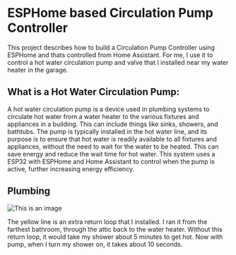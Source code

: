# ESPHome based Circulation Pump Controller

This project describes how to build a Circulation Pump Controller using ESPHome and thats controlled from Home Assistant.  For me, I use it to control a hot water circulation pump and valve that I installed near my water heater in the garage.

## What is a Hot Water Circulation Pump:

A hot water circulation pump is a device used in plumbing systems to circulate hot water from a water heater to the various fixtures and appliances in a building. This can include things like sinks, showers, and bathtubs. The pump is typically installed in the hot water line, and its purpose is to ensure that hot water is readily available to all fixtures and appliances, without the need to wait for the water to be heated. This can save energy and reduce the wait time for hot water. This system uses a ESP32 with ESPHome and Home Assistant to control when the pump is active, further increasing energy efficiency.


## Plumbing
![This is an image](https://github.com/dresslerc/esphome-circulation-pump-controller/blob/main/circpump.png)

The yellow line is an extra return loop that I installed.  I ran it from the farthest bathroom, through the attic back to the water heater.  Without this return loop, it would take my shower about 5 minutes to get hot.  Now with pump, when I turn my shower on, it takes about 10 seconds.


